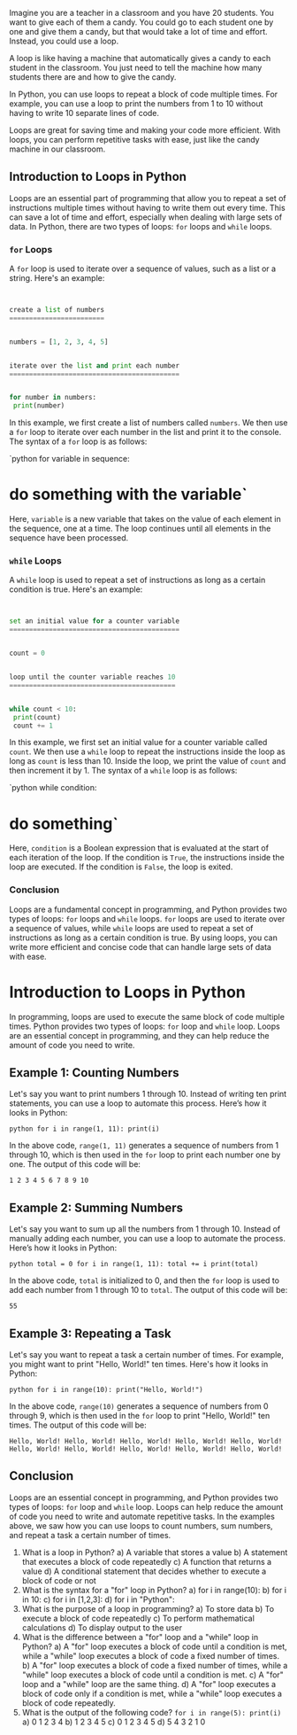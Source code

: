 Imagine you are a teacher in a classroom and you have 20 students. You want to give each of them a candy. You could go to each student one by one and give them a candy, but that would take a lot of time and effort. Instead, you could use a loop. 


A loop is like having a machine that automatically gives a candy to each student in the classroom. You just need to tell the machine how many students there are and how to give the candy. 


In Python, you can use loops to repeat a block of code multiple times. For example, you can use a loop to print the numbers from 1 to 10 without having to write 10 separate lines of code. 


Loops are great for saving time and making your code more efficient. With loops, you can perform repetitive tasks with ease, just like the candy machine in our classroom.


Introduction to Loops in Python
-------------------------------


Loops are an essential part of programming that allow you to repeat a set of instructions multiple times without having to write them out every time. This can save a lot of time and effort, especially when dealing with large sets of data. In Python, there are two types of loops: `for` loops and `while` loops.


### `for` Loops


A `for` loop is used to iterate over a sequence of values, such as a list or a string. Here's an example:


```python


create a list of numbers
========================


numbers = [1, 2, 3, 4, 5]


iterate over the list and print each number
===========================================


for number in numbers:
 print(number)
```


In this example, we first create a list of numbers called `numbers`. We then use a `for` loop to iterate over each number in the list and print it to the console. The syntax of a `for` loop is as follows:


`python
for variable in sequence:
 # do something with the variable`


Here, `variable` is a new variable that takes on the value of each element in the sequence, one at a time. The loop continues until all elements in the sequence have been processed.


### `while` Loops


A `while` loop is used to repeat a set of instructions as long as a certain condition is true. Here's an example:


```python


set an initial value for a counter variable
===========================================


count = 0


loop until the counter variable reaches 10
==========================================


while count < 10:
 print(count)
 count += 1
```


In this example, we first set an initial value for a counter variable called `count`. We then use a `while` loop to repeat the instructions inside the loop as long as `count` is less than 10. Inside the loop, we print the value of `count` and then increment it by 1. The syntax of a `while` loop is as follows:


`python
while condition:
 # do something`


Here, `condition` is a Boolean expression that is evaluated at the start of each iteration of the loop. If the condition is `True`, the instructions inside the loop are executed. If the condition is `False`, the loop is exited.


### Conclusion


Loops are a fundamental concept in programming, and Python provides two types of loops: `for` loops and `while` loops. `for` loops are used to iterate over a sequence of values, while `while` loops are used to repeat a set of instructions as long as a certain condition is true. By using loops, you can write more efficient and concise code that can handle large sets of data with ease.


Introduction to Loops in Python
===============================


In programming, loops are used to execute the same block of code multiple times. Python provides two types of loops: `for` loop and `while` loop. Loops are an essential concept in programming, and they can help reduce the amount of code you need to write. 


Example 1: Counting Numbers
---------------------------


Let's say you want to print numbers 1 through 10. Instead of writing ten print statements, you can use a loop to automate this process. Here’s how it looks in Python:


`python
for i in range(1, 11):
 print(i)`


In the above code, `range(1, 11)` generates a sequence of numbers from 1 through 10, which is then used in the `for` loop to print each number one by one. The output of this code will be:


`1
2
3
4
5
6
7
8
9
10`


Example 2: Summing Numbers
--------------------------


Let's say you want to sum up all the numbers from 1 through 10. Instead of manually adding each number, you can use a loop to automate the process. Here’s how it looks in Python:


`python
total = 0
for i in range(1, 11):
 total += i
print(total)`


In the above code, `total` is initialized to 0, and then the `for` loop is used to add each number from 1 through 10 to `total`. The output of this code will be:


`55`


Example 3: Repeating a Task
---------------------------


Let's say you want to repeat a task a certain number of times. For example, you might want to print "Hello, World!" ten times. Here's how it looks in Python:


`python
for i in range(10):
 print("Hello, World!")`


In the above code, `range(10)` generates a sequence of numbers from 0 through 9, which is then used in the `for` loop to print "Hello, World!" ten times. The output of this code will be:


`Hello, World!
Hello, World!
Hello, World!
Hello, World!
Hello, World!
Hello, World!
Hello, World!
Hello, World!
Hello, World!
Hello, World!`


Conclusion
----------


Loops are an essential concept in programming, and Python provides two types of loops: `for` loop and `while` loop. Loops can help reduce the amount of code you need to write and automate repetitive tasks. In the examples above, we saw how you can use loops to count numbers, sum numbers, and repeat a task a certain number of times.


1. What is a loop in Python?
a) A variable that stores a value
b) A statement that executes a block of code repeatedly
c) A function that returns a value
d) A conditional statement that decides whether to execute a block of code or not
2. What is the syntax for a "for" loop in Python?
a) for i in range(10):
b) for i in 10:
c) for i in [1,2,3]:
d) for i in "Python":
3. What is the purpose of a loop in programming?
a) To store data
b) To execute a block of code repeatedly
c) To perform mathematical calculations
d) To display output to the user
4. What is the difference between a "for" loop and a "while" loop in Python?
a) A "for" loop executes a block of code until a condition is met, while a "while" loop executes a block of code a fixed number of times.
b) A "for" loop executes a block of code a fixed number of times, while a "while" loop executes a block of code until a condition is met.
c) A "for" loop and a "while" loop are the same thing.
d) A "for" loop executes a block of code only if a condition is met, while a "while" loop executes a block of code repeatedly.
5. What is the output of the following code?
`for i in range(5):
print(i)`
a) 0 1 2 3 4
b) 1 2 3 4 5
c) 0 1 2 3 4 5
d) 5 4 3 2 1 0


